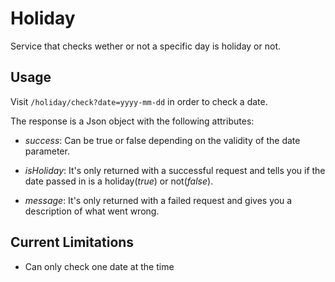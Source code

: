 # Holiday

Service that checks wether or not a specific day is holiday or not.

## Usage

Visit `/holiday/check?date=yyyy-mm-dd` in order to check a date.

The response is a Json object with the following attributes:

* *success*: Can be true or false depending on the validity of the date
  parameter.

* *isHoliday*: It's only returned with a successful request and tells you if
  the date passed in is a holiday(*true*) or not(*false*).

* *message*: It's only returned with a failed request and gives you a
  description of what went wrong.

## Current Limitations

* Can only check one date at the time
